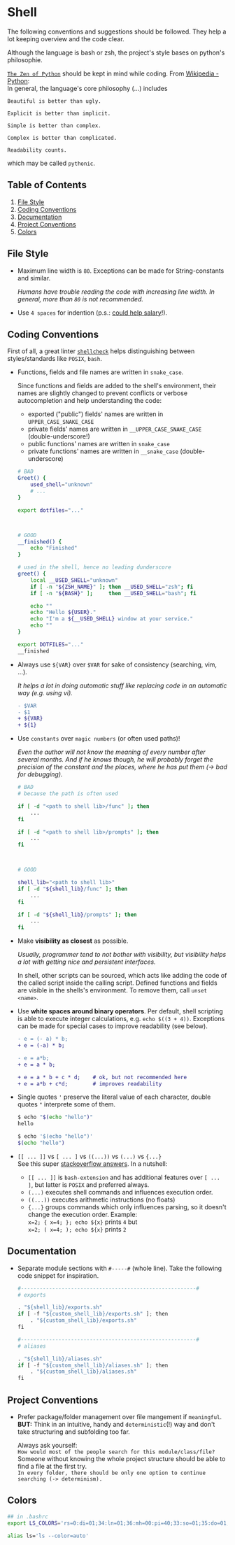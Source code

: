 # Shell

The following conventions and suggestions should be followed.
They help a lot keeping overview and the code clear.

Although the language is bash or zsh, the project's style bases on python's philosophie.

[`The Zen of Python`][www_wikipedia_zen_of_python] should be kept in mind while coding.
From [Wikipedia - Python][www_wikipedia_python]:  
In general, the language's core philosophy (...) includes

```text
Beautiful is better than ugly.

Explicit is better than implicit.

Simple is better than complex.

Complex is better than complicated.

Readability counts.
```

which may be called `pythonic`.

## Table of Contents <a name="toc"></a>

1. [File Style](#file-style)
1. [Coding Conventions](#coding-conventions)
1. [Documentation](#documentation)
1. [Project Conventions](#project-conventions)
1. [Colors](#colors)

## File Style <a name="file-style"></a>

* Maximum line width is `80`.
  Exceptions can be made for String-constants and similar.

  _Humans have trouble reading the code with increasing line width.
  In general, more than `80` is not recommended._

* Use `4 spaces` for indention (p.s.: [could help salary](https://stackoverflow.blog/2017/06/15/developers-use-spaces-make-money-use-tabs)!).

## Coding Conventions <a name="coding-conventions"></a>

First of all, a great linter [`shellcheck`][www_github_koalaman_shellcheck] helps distinguishing between styles/standards like `POSIX`, `bash`.

* Functions, fields and file names are written in `snake_case`.

  Since functions and fields are added to the shell's environment, their names are slightly changed to prevent conflicts or verbose autocompletion and help understanding the code:
  * exported ("public") fields' names are written in `UPPER_CASE_SNAKE_CASE`
  * private fields' names are written in `__UPPER_CASE_SNAKE_CASE` (double-underscore!)
  * public functions' names are written in `snake_case`
  * private functions' names are written in `__snake_case` (double-underscore)

  ```zsh
  # BAD
  Greet() {
      used_shell="unknown"
      # ...
  }

  export dotfiles="..."



  # GOOD
  __finished() {
      echo "Finished"
  }

  # used in the shell, hence no leading dunderscore
  greet() {
      local __USED_SHELL="unknown"
      if [ -n "${ZSH_NAME}" ]; then __USED_SHELL="zsh"; fi
      if [ -n "${BASH}" ];     then __USED_SHELL="bash"; fi

      echo ""
      echo "Hello ${USER}."
      echo "I'm a ${__USED_SHELL} window at your service."
      echo ""
  }

  export DOTFILES="..."
  __finished
  ```

* Always use `${VAR}` over `$VAR` for sake of consistency (searching, vim, ...).

  _It helps a lot in doing automatic stuff like replacing code in an automatic way (e.g. using vi)._

  ```diff
  - $VAR
  - $1
  + ${VAR}
  + ${1}
  ```

* Use `constants` over `magic numbers` (or often used paths)!

  _Even the author will not know the meaning of every number after several months.
  And if he knows though, he will probably forget the precision of the constant and the places, where he has put them (-> bad for debugging)._

  ```zsh
  # BAD
  # because the path is often used

  if [ -d "<path to shell lib>/func" ]; then
      ...
  fi

  if [ -d "<path to shell lib>/prompts" ]; then
      ...
  fi



  # GOOD

  shell_lib="<path to shell lib>"
  if [ -d "${shell_lib}/func" ]; then
      ...
  fi

  if [ -d "${shell_lib}/prompts" ]; then
      ...
  fi
  ```

* Make __visibility as closest__ as possible.

  _Usually, programmer tend to not bother with visibility, but visibility helps a lot with getting nice and persistent interfaces._

  In shell, other scripts can be sourced, which acts like adding the code of the called script inside the calling script.
  Defined functions and fields are visible in the shells's environment.
  To remove them, call `unset <name>`.

* Use __white spaces around binary operators__.
  Per default, shell scripting is able to execute integer calculations, e.g. `echo $((3 + 4))`.
  Exceptions can be made for special cases to improve readability (see below).

  ```diff
  - e = (- a) * b;
  + e = (-a) * b;

  - e = a*b;
  + e = a * b;

  + e = a * b + c * d;    # ok, but not recommended here
  + e = a*b + c*d;        # improves readability
  ```

* Single quotes `'` preserve the literal value of each character, double quotes `"` interprete some of them.

  ```zsh
  $ echo "$(echo "hello")"
  hello

  $ echo '$(echo "hello")'
  $(echo "hello")
  ```

* `[[ ... ]]` vs `[ ... ]` vs `((...))` vs `(...)` vs `{...}`  
  See this super [stackoverflow answers][www_stackoverflow_brackets].
  In a nutshell:
  * `[[ ... ]]` is `bash-extension` and has additional features over `[ ... ]`, but latter is `POSIX` and preferred always.
  * `(...)` executes shell commands and influences execution order.
  * `((...))` executes arithmetic instructions (no floats)
  * `{...}` groups commands which only influences parsing, so it doesn't change the execution order. Example:  
    `x=2; { x=4; }; echo ${x}` prints `4` but  
    `x=2; ( x=4; ); echo ${x}` prints `2`

## Documentation <a name="documentation"></a>

* Separate module sections with `#-----#` (whole line).
  Take the following code snippet for inspiration.

  ```python
  #--------------------------------------------------------#
  # exports

  . "${shell_lib}/exports.sh"
  if [ -f "${custom_shell_lib}/exports.sh" ]; then
      . "${custom_shell_lib}/exports.sh"
  fi

  #--------------------------------------------------------#
  # aliases

  . "${shell_lib}/aliases.sh"
  if [ -f "${custom_shell_lib}/aliases.sh" ]; then
      . "${custom_shell_lib}/aliases.sh"
  fi
  ```

## Project Conventions <a name="project-conventions"></a>

* Prefer package/folder management over file mangement if `meaningful`.  
  __BUT:__ Think in an intuitive, handy and `deterministic`(!) way and don't take structuring and subfolding too far.

  Always ask yourself:  
  `How would most of the people search for this module/class/file?`  
  Someone without knowing the whole project structure should be able to find a file at the first try.  
  `In every folder, there should be only one option to continue searching (-> determinism).`


## Colors <a name="colors"></a>

```zsh
## in .bashrc
export LS_COLORS='rs=0:di=01;34:ln=01;36:mh=00:pi=40;33:so=01;35:do=01;35:bd=40;33;01:cd=40;33;01:or=40;31;01:mi=00:su=37;41:sg=30;43:ca=30;41:tw=30;42:ow=34;42:st=37;44:ex=01;32:*.tar=01;31:*.tgz=01;31:*.arc=01;31:*.arj=01;31:*.taz=01;31:*.lha=01;31:*.lz4=01;31:*.lzh=01;31:*.lzma=01;31:*.tlz=01;31:*.txz=01;31:*.tzo=01;31:*.t7z=01;31:*.zip=01;31:*.z=01;31:*.dz=01;31:*.gz=01;31:*.lrz=01;31:*.lz=01;31:*.lzo=01;31:*.xz=01;31:*.zst=01;31:*.tzst=01;31:*.bz2=01;31:*.bz=01;31:*.tbz=01;31:*.tbz2=01;31:*.tz=01;31:*.deb=01;31:*.rpm=01;31:*.jar=01;31:*.war=01;31:*.ear=01;31:*.sar=01;31:*.rar=01;31:*.alz=01;31:*.ace=01;31:*.zoo=01;31:*.cpio=01;31:*.7z=01;31:*.rz=01;31:*.cab=01;31:*.wim=01;31:*.swm=01;31:*.dwm=01;31:*.esd=01;31:*.jpg=01;35:*.jpeg=01;35:*.mjpg=01;35:*.mjpeg=01;35:*.gif=01;35:*.bmp=01;35:*.pbm=01;35:*.pgm=01;35:*.ppm=01;35:*.tga=01;35:*.xbm=01;35:*.xpm=01;35:*.tif=01;35:*.tiff=01;35:*.png=01;35:*.svg=01;35:*.svgz=01;35:*.mng=01;35:*.pcx=01;35:*.mov=01;35:*.mpg=01;35:*.mpeg=01;35:*.m2v=01;35:*.mkv=01;35:*.webm=01;35:*.webp=01;35:*.ogm=01;35:*.mp4=01;35:*.m4v=01;35:*.mp4v=01;35:*.vob=01;35:*.qt=01;35:*.nuv=01;35:*.wmv=01;35:*.asf=01;35:*.rm=01;35:*.rmvb=01;35:*.flc=01;35:*.avi=01;35:*.fli=01;35:*.flv=01;35:*.gl=01;35:*.dl=01;35:*.xcf=01;35:*.xwd=01;35:*.yuv=01;35:*.cgm=01;35:*.emf=01;35:*.ogv=01;35:*.ogx=01;35:*.aac=00;36:*.au=00;36:*.flac=00;36:*.m4a=00;36:*.mid=00;36:*.midi=00;36:*.mka=00;36:*.mp3=00;36:*.mpc=00;36:*.ogg=00;36:*.ra=00;36:*.wav=00;36:*.oga=00;36:*.opus=00;36:*.spx=00;36:*.xspf=00;36:'

alias ls='ls --color=auto'
```


[www_wikipedia_zen_of_python]: https://en.wikipedia.org/wiki/Zen_of_Python
[www_wikipedia_python]: https://en.wikipedia.org/wiki/Python_(programming_language)#Features_and_philosophy
[www_stackoverflow_brackets]: https://stackoverflow.com/a/47576482
[www_github_koalaman_shellcheck]: https://github.com/koalaman/shellcheck
